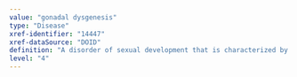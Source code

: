 ```yaml
---
value: "gonadal dysgenesis"
type: "Disease"
xref-identifier: "14447"
xref-dataSource: "DOID"
definition: "A disorder of sexual development that is characterized by a progressive loss of germ cells on the developing gonads of an embryo."
level: "4"
---
```

